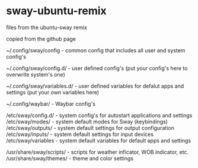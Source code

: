 # sway-ubuntu-remix
files from the ubuntu-sway remix

copied from the github page

~/.config/sway/config - common config that includes all user and system config's

~/.config/sway/config.d/ - user defined config's (put your config's here to overwrite system's one)

~/.config/sway/variables.d/ - user defined variables for defalut apps and settings (put your own variables here)

~/.config/waybar/ - Waybar config's


/etc/sway/config.d/ - system config's for autostart applications and settings
/etc/sway/modes/ - system default modes for Sway (keybindings)
/etc/sway/outputs/ - system default settings for output configuration
/etc/sway/inputs/ - system default settings for input devices
/etc/sway/variables - system default variables for default apps and settings

/usr/share/sway/scripts/ - scripts for weather inficator, WOB indicator, etc.
/usr/share/sway/themes/ - theme and color settings
